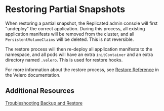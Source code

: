# Restoring Partial Snapshots

When restoring a partial snapshot, the Replicated admin console will first "undeploy" the correct application.
During this process, all existing application manifests will be removed from the cluster, and all `PersistentVolumeClaims` will be deleted. This is not reversible.

The restore process will then re-deploy all application manifests to the namespace, and all pods will have an extra `initContainer` and an extra directory named `.velero`. This is used for restore hooks.

For more information about the restore process, see [Restore Reference](https://velero.io/docs/v1.9/restore-reference/) in the Velero documentation.

## Additional Resources

[Troubleshooting Backup and Restore](snapshots-troubleshooting-backup-restore)
